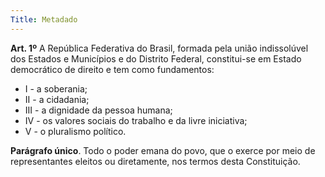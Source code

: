 ```yaml
---
Title: Metadado
---
```


**Art. 1º** A República Federativa do Brasil, formada pela união indissolúvel dos Estados e Municípios e do Distrito Federal, constitui-se em Estado democrático de direito e tem como fundamentos:
* I - a soberania;
* II - a cidadania;
* III - a dignidade da pessoa humana;
* IV - os valores sociais do trabalho e da livre iniciativa;
* V - o pluralismo político.

**Parágrafo único**. Todo o poder emana do povo, que o exerce por meio de representantes eleitos ou diretamente, nos termos desta Constituição.

